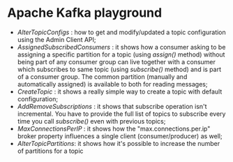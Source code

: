 # Apache Kafka playground

* _AlterTopicConfigs_ : how to get and modify/updated a topic configuration using the Admin Client API;
* _AssignedSubscribedConsumers_ : it shows how a consumer asking to be assigning a specific partition for a topic (using _assign()_ method)  without
being part of any consumer group can live together with a consumer which subscribes to same topic (using _subscribe()_ method) and is part of a consumer group.
The common partition (manually and automatically assigned) is available to both for reading messages;
* _CreateTopic_ : it shows a really simple way to create a topic with default configuration;
* _AddRemoveSubscriptions_ : it shows that subscribe operation isn't incremental. You have to provide the full list of topics to subscribe every time you call _subscribe()_ even with previous topics;
* _MaxConnectionsPerIP_ : it shows how the "max.connections.per.ip" broker property influences a single client (consumer/producer) as well;
* _AlterTopicPartitions_: it shows how it's possible to increase the number of partitions for a topic